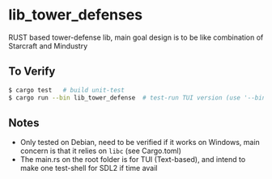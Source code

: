 # lib_tower_defenses

RUST based tower-defense lib, main goal design is to be like combination of Starcraft and Mindustry

## To Verify

``` bash
$ cargo test   # build unit-test
$ cargo run --bin lib_tower_defense  # test-run TUI version (use '--bin sdl2_view' for GUI)
```

## Notes

* Only tested on Debian, need to be verified if it works on Windows, main concern is that it relies on `libc` (see Cargo.toml)
* The main.rs on the root folder is for TUI (Text-based), and intend to make one test-shell for SDL2 if time avail
